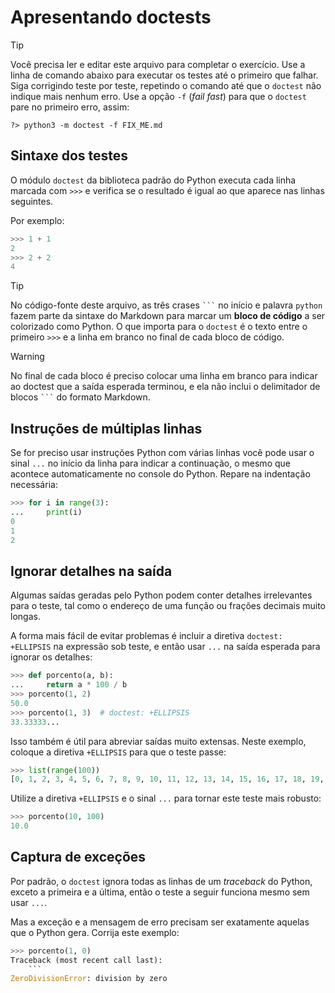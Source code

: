# Apresentando doctests

> [!TIP]
> Você precisa ler e editar este arquivo para completar o exercício.
> Use a linha de comando abaixo para executar os testes até o primeiro
> que falhar. Siga corrigindo teste por teste, repetindo o comando até
> que o `doctest` não indique mais nenhum erro.
> Use a opção `-f` (*fail fast*) para que o `doctest` pare no primeiro
> erro, assim:

```shell
?> python3 -m doctest -f FIX_ME.md
```

## Sintaxe dos testes

O módulo `doctest` da biblioteca padrão do Python executa cada linha
marcada com `>>>` e verifica se o resultado é igual ao que aparece
nas linhas seguintes.

Por exemplo:

```python
>>> 1 + 1
2
>>> 2 + 2
4

```

> [!TIP]
> No código-fonte deste arquivo, as três crases ` ``` ` no início e
> palavra `python` fazem parte da sintaxe do Markdown para marcar
> um **bloco de código** a ser colorizado como Python.
> O que importa para o `doctest` é o texto entre o primeiro `>>>`
> e a linha em branco no final de cada bloco de código.

> [!WARNING]
> No final de cada bloco é preciso colocar uma linha em branco para
> indicar ao doctest que a saída esperada terminou, e ela não inclui
> o delimitador de blocos ` ``` ` do formato Markdown.

## Instruções de múltiplas linhas

Se for preciso usar instruções Python com várias linhas você
pode usar o sinal `...` no início da linha para indicar a continuação,
o mesmo que acontece automaticamente no console do Python.
Repare na indentação necessária:

```python
>>> for i in range(3):
...     print(i)
0
1
2

```

## Ignorar detalhes na saída

Algumas saídas geradas pelo Python podem conter detalhes irrelevantes
para o teste, tal como o endereço de uma função ou frações decimais
muito longas.

A forma mais fácil de evitar problemas é incluir a diretiva
`doctest: +ELLIPSIS` na expressão sob teste, e então usar `...`
na saída esperada para ignorar os detalhes:

```python
>>> def porcento(a, b):
...     return a * 100 / b
>>> porcento(1, 2)
50.0
>>> porcento(1, 3)  # doctest: +ELLIPSIS
33.33333...

```

Isso também é útil para abreviar saídas muito extensas.
Neste exemplo, coloque a diretiva `+ELLIPSIS` para que o teste passe:

```python
>>> list(range(100))
[0, 1, 2, 3, 4, 5, 6, 7, 8, 9, 10, 11, 12, 13, 14, 15, 16, 17, 18, 19, 20, 21, 22, 23, 24, 25, 26, 27, 28, 29, 30, 31, 32, 33, 34, 35, 36, 37, 38, 39, 40, 41, 42, 43, 44, 45, 46, 47, 48, 49, 50, 51, 52, 53, 54, 55, 56, 57, 58, 59, 60, 61, 62, 63, 64, 65, 66, 67, 68, 69, 70, 71, 72, 73, 74, 75, 76, 77, 78, 79, 80, 81, 82, 83, 84, 85, 86, 87, 88, 89, 90, 91, 92, 93, 94, 95, 96, 97, 98, 99]

```

Utilize a diretiva `+ELLIPSIS` e o sinal `...` para tornar este
teste mais robusto:

```python
>>> porcento(10, 100)
10.0

```

## Captura de exceções

Por padrão, o `doctest` ignora todas as linhas de um *traceback*
do Python, exceto a primeira e a última, então o teste a seguir
funciona mesmo sem usar `...`.

Mas a exceção e a mensagem de erro precisam ser exatamente
aquelas que o Python gera. Corrija este exemplo:

```python
>>> porcento(1, 0)
Traceback (most recent call last):
    ```
ZeroDivisionError: division by zero

```
